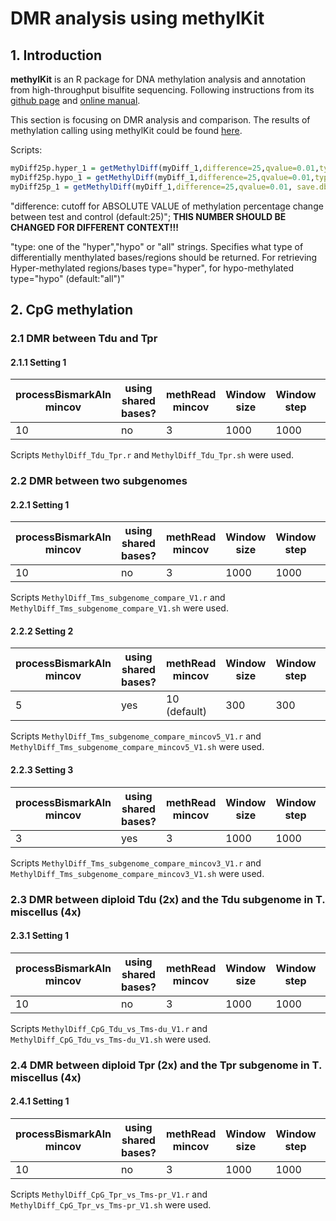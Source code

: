 # DMR analysis using methylKit
## 1. Introduction
**methylKit** is an R package for DNA methylation analysis and annotation from high-throughput bisulfite sequencing. Following instructions from its  [github page](https://github.com/al2na/methylKit) and [online manual](https://bioconductor.org/packages/release/bioc/vignettes/methylKit/inst/doc/methylKit.html#23_Reading_the_methylation_calls_from_sorted_Bismark_alignments).

This section is focusing on DMR analysis and comparison. The results of methylation calling using methylKit could be found [here](https://github.com/GatorShan/Tragopogon-Methylation-Project/blob/master/methylKit_analysis/README.md#2-reading-the-methylation-calls-from-sorted-bismark-alignments).

Scripts:
```r
myDiff25p.hyper_1 = getMethylDiff(myDiff_1,difference=25,qvalue=0.01,type="hyper", save.db = TRUE)
myDiff25p.hypo_1 = getMethylDiff(myDiff_1,difference=25,qvalue=0.01,type="hypo", save.db = TRUE)
myDiff25p_1 = getMethylDiff(myDiff_1,difference=25,qvalue=0.01, save.db = TRUE)
```


"difference: cutoff for ABSOLUTE VALUE of methylation percentage change between test and control (default:25)"; **THIS NUMBER SHOULD BE CHANGED FOR DIFFERENT CONTEXT!!!**

"type: one of the "hyper","hypo" or "all" strings. Specifies what type of differentially menthylated bases/regions should be returned. For retrieving Hyper-methylated regions/bases type="hyper", for hypo-methylated type="hypo" (default:"all")"

## 2. CpG methylation
### 2.1 DMR between Tdu and Tpr
#### 2.1.1 Setting 1
| processBismarkAln mincov | using shared bases? | methRead mincov | Window size | Window step | Window cov.bases |
|--|--|--|--|--|--|
| 10 | no | 3 | 1000 | 1000 | 10 |

Scripts `MethylDiff_Tdu_Tpr.r` and `MethylDiff_Tdu_Tpr.sh` were used.

### 2.2 DMR between two subgenomes
#### 2.2.1 Setting 1
| processBismarkAln mincov | using shared bases? | methRead mincov | Window size | Window step | Window cov.bases |
|--|--|--|--|--|--|
| 10 | no | 3 | 1000 | 1000 | 10 |

Scripts `MethylDiff_Tms_subgenome_compare_V1.r` and `MethylDiff_Tms_subgenome_compare_V1.sh` were used.

#### 2.2.2 Setting 2
| processBismarkAln mincov | using shared bases? | methRead mincov | Window size | Window step | Window cov.bases |
|--|--|--|--|--|--|
| 5 | yes | 10 (default) | 300 | 300 | 1 |

Scripts `MethylDiff_Tms_subgenome_compare_mincov5_V1.r` and `MethylDiff_Tms_subgenome_compare_mincov5_V1.sh` were used.

#### 2.2.3 Setting 3
| processBismarkAln mincov | using shared bases? | methRead mincov | Window size | Window step | Window cov.bases |
|--|--|--|--|--|--|
| 3 | yes | 3 | 1000 | 1000 | 10 |

Scripts `MethylDiff_Tms_subgenome_compare_mincov3_V1.r` and `MethylDiff_Tms_subgenome_compare_mincov3_V1.sh` were used.

### 2.3 DMR between diploid Tdu (2x) and the Tdu subgenome in T. miscellus (4x)
#### 2.3.1 Setting 1
| processBismarkAln mincov | using shared bases? | methRead mincov | Window size | Window step | Window cov.bases |
|--|--|--|--|--|--|
| 10 | no | 3 | 1000 | 1000 | 10 |

Scripts `MethylDiff_CpG_Tdu_vs_Tms-du_V1.r` and `MethylDiff_CpG_Tdu_vs_Tms-du_V1.sh` were used.

### 2.4 DMR between diploid Tpr (2x) and the Tpr subgenome in T. miscellus (4x)
#### 2.4.1 Setting 1
| processBismarkAln mincov | using shared bases? | methRead mincov | Window size | Window step | Window cov.bases |
|--|--|--|--|--|--|
| 10 | no | 3 | 1000 | 1000 | 10 |

Scripts `MethylDiff_CpG_Tpr_vs_Tms-pr_V1.r` and `MethylDiff_CpG_Tpr_vs_Tms-pr_V1.sh` were used.



